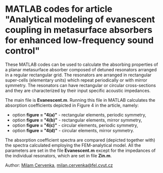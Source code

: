 # MATLAB codes for article "Analytical modeling of evanescent coupling in metasurface absorbers for enhanced low-frequency sound control"

These MATLAB codes can be used to calculate the absorbing properties of a planar metasurface absorber composed of detuned resonators arranged in a regular rectangular grid. The resonators are arranged in rectangular super-cells (elementary units) which repeat periodically or with mirror symmetry. The resonators can have rectangular or circular cross-sections and they are characterized by their input specific acoustic impedances.

The main file is **Evanescent.m**. Running this file in MATLAB calculates the absorption coefficients depicted in Figure 4 in the article, namely:
* option **figure = "4(a)"** - rectangular elements, periodic symmetry,
* option **figure = "4(b)"** - rectangular elements, mirror symmetry,
* option **figure = "4(c)"** - circular elements, periodic symmetry,
* option **figure = "4(d)"** - circular elements, mirror symmetry.

The absorption coefficient spectra are compared (depicted together with) the spectra calculated employing the FEM-analytical model.  All the parameters are set in the file
**Evanescent.m** except for the impedances of the individual resonators, which are set in file **Zin.m**.


Author: [Milam Cervenka](https://phys.fel.cvut.cz/en/person/?who=cervenm3&jaz=en), <milan.cervenka@fel.cvut.cz>

